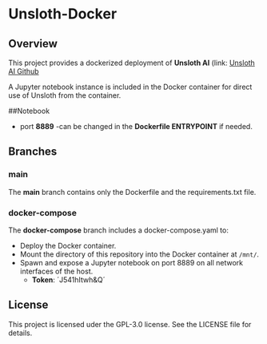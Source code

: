 # Unsloth-Docker 

## Overview

This project provides a dockerized deployment of **Unsloth AI** (link: [Unsloth AI Github](https://github.com/unslothai/unsloth)

A Jupyter notebook instance is included in the Docker container for direct use of Unsloth from the container. 

##Notebook
- port **8889** 
	-can be changed in the **Dockerfile ENTRYPOINT** if needed.

## Branches
### main
The **main** branch contains only the Dockerfile and the requirements.txt file.

### docker-compose
The **docker-compose** branch includes a docker-compose.yaml to:
- Deploy the Docker container.
- Mount the directory of this repository into the Docker container at `/mnt/`.
- Spawn and expose a Jupyter notebook on port 8889 on all network interfaces of the host.
    - **Token**: ´J541hItwh&Q´

## License
This project is licensed uder the GPL-3.0 license. See the LICENSE file for details.
